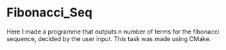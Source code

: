 # Fibonacci_Seq
Here I made a programme that outputs n number of terms for the fibonacci sequence, decided by the user input. This task was made using CMake.
